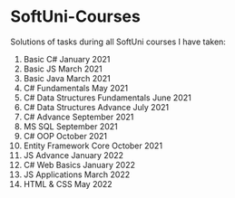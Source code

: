 # SoftUni-Courses

Solutions of tasks during all SoftUni courses I have taken:
1. Basic C# January 2021
2. Basic JS March 2021
3. Basic Java March 2021
4. C# Fundamentals May 2021
5. C# Data Structures Fundamentals June 2021
6. C# Data Structures Advance July 2021
7. C# Advance September 2021
8. MS SQL September 2021
9. C# OOP October 2021
10. Entity Framework Core October 2021
11. JS Advance January 2022
12. C# Web Basics January 2022
13. JS Applications March 2022
14. HTML & CSS May 2022 
